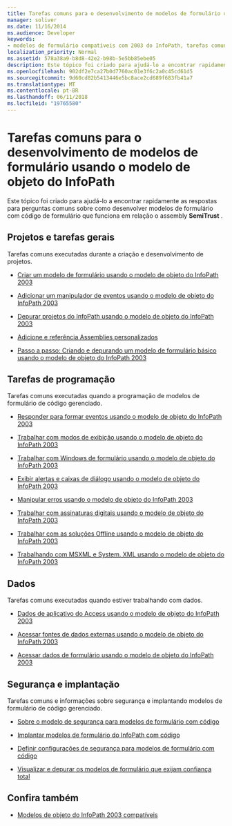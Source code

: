 ```yaml
---
title: Tarefas comuns para o desenvolvimento de modelos de formulário usando o modelo de objeto do InfoPath
manager: soliver
ms.date: 11/16/2014
ms.audience: Developer
keywords:
- modelos de formulário compatíveis com 2003 do InfoPath, tarefas comuns, modelos [InfoPath 2007], as tarefas comuns de desenvolvimento 2003 compatíveis de formulário
localization_priority: Normal
ms.assetid: 578a38a9-b8d8-42e2-b98b-5e5bb85ebe05
description: Este tópico foi criado para ajudá-lo a encontrar rapidamente as respostas para perguntas comuns sobre como desenvolver modelos de formulário com código de formulário que funciona em relação o assembly SemiTrust.
ms.openlocfilehash: 902df2e7ca27b0d7760ac01e3f6c2a0c45cd61d5
ms.sourcegitcommit: 9d60cd82b5413446e5bc8ace2cd689f683fb41a7
ms.translationtype: MT
ms.contentlocale: pt-BR
ms.lasthandoff: 06/11/2018
ms.locfileid: "19765580"
---
```

# <a name="common-tasks-for-developing-form-templates-using-the-infopath-object-model"></a>Tarefas comuns para o desenvolvimento de modelos de formulário usando o modelo de objeto do InfoPath

Este tópico foi criado para ajudá-lo a encontrar rapidamente as respostas para perguntas comuns sobre como desenvolver modelos de formulário com código de formulário que funciona em relação o assembly **SemiTrust** . 
  
## <a name="projects-and-general-tasks"></a>Projetos e tarefas gerais

Tarefas comuns executadas durante a criação e desenvolvimento de projetos.
  
- [Criar um modelo de formulário usando o modelo de objeto do InfoPath 2003](how-to-create-a-form-template-using-the-infopath-2003-object-model.md)
    
- [Adicionar um manipulador de eventos usando o modelo de objeto do InfoPath 2003](how-to-add-an-event-handler-using-the-infopath-2003-object-model.md)
    
- [Depurar projetos do InfoPath usando o modelo de objeto do InfoPath 2003](how-to-debug-infopath-projects-using-the-infopath-2003-object-model.md)
    
- [Adicione e referência Assemblies personalizados](how-to-add-and-reference-custom-assemblies.md)
    
- [Passo a passo: Criando e depurando um modelo de formulário básico usando o modelo de objeto do InfoPath 2003](walkthrough-create-and-debug-basic-form-template-using-infopath-object-model.md)
    
## <a name="programming-tasks"></a>Tarefas de programação

Tarefas comuns executadas quando a programação de modelos de formulário de código gerenciado.
  
- [Responder para formar eventos usando o modelo de objeto do InfoPath 2003](how-to-respond-to-form-events-using-the-infopath-2003-object-model.md)
    
- [Trabalhar com modos de exibição usando o modelo de objeto do InfoPath 2003](how-to-work-with-views-using-the-infopath-2003-object-model.md)
    
- [Trabalhar com Windows de formulário usando o modelo de objeto do InfoPath 2003](how-to-work-with-form-windows-using-the-infopath-2003-object-model.md)
    
- [Exibir alertas e caixas de diálogo usando o modelo de objeto do InfoPath 2003](how-to-display-alerts-and-dialog-boxes-using-the-infopath-2003-object-model.md)
    
- [Manipular erros usando o modelo de objeto do InfoPath 2003](how-to-handle-errors-using-the-infopath-2003-object-model.md)
    
- [Trabalhar com assinaturas digitais usando o modelo de objeto do InfoPath 2003](how-to-work-with-digital-signatures-using-the-infopath-2003-object-model.md)
    
- [Trabalhar com as soluções Offline usando o modelo de objeto do InfoPath 2003](how-to-work-with-offline-solutions-using-the-infopath-2003-object-model.md)
    
- [Trabalhando com MSXML e System. XML usando o modelo de objeto do InfoPath 2003](working-with-msxml-and-system-xml-using-the-infopath-2003-object-model.md)
    
## <a name="data"></a>Dados

Tarefas comuns executadas quando estiver trabalhando com dados.
  
- [Dados de aplicativo do Access usando o modelo de objeto do InfoPath 2003](how-to-access-application-data-using-the-infopath-2003-object-model.md)
    
- [Acessar fontes de dados externas usando o modelo de objeto do InfoPath 2003](how-to-access-external-data-sources-using-the-infopath-2003-object-model.md)
    
- [Acessar dados de formulário usando o modelo de objeto do InfoPath 2003](how-to-access-form-data-using-the-infopath-2003-object-model.md)
    
## <a name="security-and-deployment"></a>Segurança e implantação

Tarefas comuns e informações sobre segurança e implantando modelos de formulário de código gerenciado.
  
- [Sobre o modelo de segurança para modelos de formulário com código](about-the-security-model-for-form-templates-with-code.md)
    
- [Implantar modelos de formulário do InfoPath com código](how-to-deploy-infopath-form-templates-with-code.md)
    
- [Definir configurações de segurança para modelos de formulário com código](how-to-configure-security-settings-for-form-templates-with-code.md)
    
- [Visualizar e depurar os modelos de formulário que exijam confiança total](how-to-preview-and-debug-form-templates-that-require-full-trust.md)
    
## <a name="see-also"></a>Confira também

- [Modelos de objeto do InfoPath 2003 compatíveis](infopath-2003-compatible-object-models.md)

